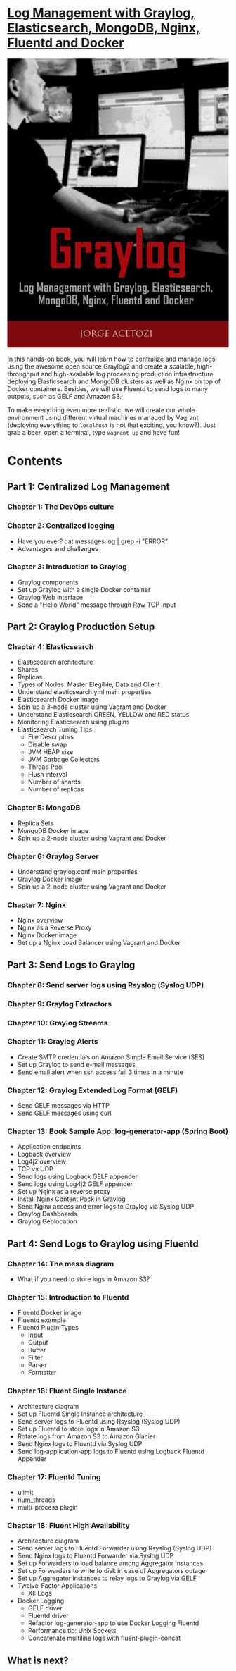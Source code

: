 # [Log Management with Graylog, Elasticsearch, MongoDB, Nginx, Fluentd and Docker](https://www.graylogbook.com)

![Graylog Book](/images/graylog-book.png)

In this hands-on book, you will learn how to centralize and manage logs using the awesome open source Graylog2 and create a scalable, high-throughput and high-available log processing production infrastructure deploying Elasticsearch and MongoDB clusters as well as Nginx on top of Docker containers. Besides, we will use Fluentd to send logs to many outputs, such as GELF and Amazon S3.
 
To make everything even more realistic, we will create our whole environment using different virtual machines managed by Vagrant (deploying everything to `localhost` is not that exciting, you know?). Just grab a beer, open a terminal, type `vagrant up` and have fun!

# Contents

## Part 1: Centralized Log Management

### Chapter 1: The DevOps culture

### Chapter 2: Centralized logging
- Have you ever? cat messages.log | grep -i "ERROR"
- Advantages and challenges

### Chapter 3: Introduction to Graylog
- Graylog components
- Set up Graylog with a single Docker container
- Graylog Web interface
- Send a "Hello World" message through Raw TCP Input

## Part 2: Graylog Production Setup

### Chapter 4: Elasticsearch
- Elasticsearch architecture
- Shards
- Replicas
- Types of Nodes: Master Elegible, Data and Client
- Understand elasticsearch.yml main properties
- Elasticsearch Docker image
- Spin up a 3-node cluster using Vagrant and Docker
- Understand Elasticsearch GREEN, YELLOW and RED status
- Monitoring Elasticsearch using plugins
- Elasticsearch Tuning Tips
  - File Descriptors
  - Disable swap
  - JVM HEAP size
  - JVM Garbage Collectors
  - Thread Pool
  - Flush interval
  - Number of shards
  - Number of replicas

### Chapter 5: MongoDB
- Replica Sets
- MongoDB Docker image
- Spin up a 2-node cluster using Vagrant and Docker

### Chapter 6: Graylog Server
- Understand graylog.conf main properties
- Graylog Docker image
- Spin up a 2-node cluster using Vagrant and Docker

### Chapter 7: Nginx
- Nginx overview
- Nginx as a Reverse Proxy
- Nginx Docker image
- Set up a Nginx Load Balancer using Vagrant and Docker

## Part 3: Send Logs to Graylog

### Chapter 8: Send server logs using Rsyslog (Syslog UDP)
### Chapter 9: Graylog Extractors
### Chapter 10: Graylog Streams
### Chapter 11: Graylog Alerts
- Create SMTP credentials on Amazon Simple Email Service (SES)
- Set up Graylog to send e-mail messages
- Send email alert when ssh access fail 3 times in a minute
  
### Chapter 12: Graylog Extended Log Format (GELF)
- Send GELF messages via HTTP
- Send GELF messages using curl

### Chapter 13: Book Sample App: log-generator-app (Spring Boot)
- Application endpoints
- Logback overview
- Log4j2 overview
- TCP vs UDP
- Send logs using Logback GELF appender
- Send logs using Log4j2 GELF appender
- Set up Nginx as a reverse proxy
- Install Nginx Content Pack in Graylog
- Send Nginx access and error logs to Graylog via Syslog UDP
- Graylog Dashboards
- Graylog Geolocation

## Part 4: Send Logs to Graylog using Fluentd

### Chapter 14: The mess diagram
- What if you need to store logs in Amazon S3?
  
### Chapter 15: Introduction to Fluentd
- Fluentd Docker image
- Fluentd example
- Fluentd Plugin Types
  - Input
  - Output
  - Buffer
  - Filter
  - Parser
  - Formatter

### Chapter 16: Fluent Single Instance
- Architecture diagram
- Set up Fluentd Single Instance architecture
- Send server logs to Fluentd using Rsyslog (Syslog UDP)
- Set up Fluentd to store logs in Amazon S3
- Rotate logs from Amazon S3 to Amazon Glacier
- Send Nginx logs to Fluentd via Syslog UDP
- Send log-application-app logs to Fluentd using Logback Fluentd Appender
    
### Chapter 17: Fluentd Tuning
- ulimit
- num_threads
- multi_process plugin

### Chapter 18: Fluent High Availability
- Architecture diagram
- Send server logs to Fluentd Forwarder using Rsyslog (Syslog UDP)
- Send Nginx logs to Fluentd Forwarder via Syslog UDP
- Set up Forwarders to load balance among Aggregator instances
- Set up Forwarders to write to disk in case of Aggregators outage
- Set up Aggregator instances to relay logs to Graylog via GELF
- Twelve-Factor Applications
  - XI: Logs
- Docker Logging
  - GELF driver
  - Fluentd driver
  - Refactor log-generator-app to use Docker Logging Fluentd
  - Performance tip: Unix Sockets
  - Concatenate multiline logs with fluent-plugin-concat
        
## What is next?
